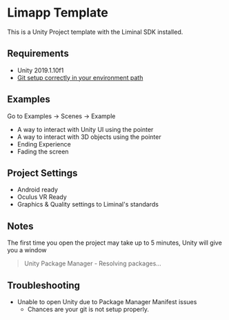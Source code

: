 # Limapp Template
This is a Unity Project template with the Liminal SDK installed.

## Requirements
- Unity 2019.1.10f1
- [Git setup correctly in your environment path](https://github.com/LiminalVR/LiminalSdk-UnityPackage/blob/develop/README.md#setup-git)

## Examples
Go to Examples -> Scenes -> Example
- A way to interact with Unity UI using the pointer
- A way to interact with 3D objects using the pointer
- Ending Experience
- Fading the screen

## Project Settings
- Android ready
- Oculus VR Ready
- Graphics & Quality settings to Liminal's standards

## Notes
The first time you open the project may take up to 5 minutes, Unity will give you a window
> Unity Package Manager - Resolving packages... 

## Troubleshooting
- Unable to open Unity due to Package Manager Manifest issues
  - Chances are your git is not setup properly.


